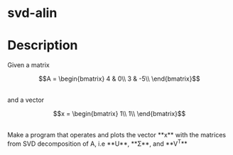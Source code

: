 # svd-alin

# Description
Given a matrix
<br>

```math
A = \begin{bmatrix}
4 & 0\\
3 & -5\\
\end{bmatrix}
```

<br>
and a vector
<br>

```math
x = \begin{bmatrix}
1\\
1\\
\end{bmatrix}
```

<br>
Make a program that operates and plots the vector **x** with the matrices from SVD decomposition of A, i.e **U**, **Σ**, and **V<sup>T</sup>**
